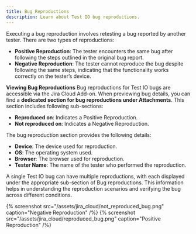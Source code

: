 ```yaml
---
title: Bug Reproductions
description: Learn about Test IO bug reproductions.
---
```


Executing a bug reproduction involves retesting a bug reported by another tester. There are two types of reproductions:

- **Positive Reproduction**: The tester encounters the same bug after following the steps outlined in the original bug report.
- **Negative Reproduction**: The tester cannot reproduce the bug despite following the same steps, indicating that the functionality works correctly on the tester’s device.

**Viewing Bug Reproductions**
Bug reproductions for Test IO bugs are accessible via the Jira Cloud Add-on. When previewing bug details, you can find a **dedicated section for bug reproductions under Attachments**. This section includes following sub-sections:

- **Reproduced on**: Indicates a Positive Reproduction.
- **Not reproduced on**: Indicates a Negative Reproduction.

The bug reproduction section provides the following details:

- **Device**: The device used for reproduction.
- **OS**: The operating system used.
- **Browser**: The browser used for reproduction.
- **Tester Name**: The name of the tester who performed the reproduction.

A single Test IO bug can have multiple reproductions, with each displayed under the appropriate sub-section of Bug reproductions. This information helps in understanding the reproduction scenarios and verifying the bug across different conditions.

{% screenshot src="/assets/jira_cloud/not_reproduced_bug.png" caption="Negative Reproduction" /%}
{% screenshot src="/assets/jira_cloud/reproduced_bug.png" caption="Positive Reproduction" /%}
